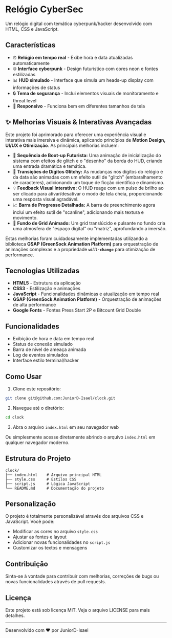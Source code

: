 # Relógio CyberSec

Um relógio digital com temática cyberpunk/hacker desenvolvido com HTML, CSS e JavaScript.

## Características

- ⏰ **Relógio em tempo real** - Exibe hora e data atualizadas automaticamente
- 🌐 **Interface cyberpunk** - Design futurístico com cores neon e fontes estilizadas
- 📊 **HUD simulado** - Interface que simula um heads-up display com informações de status
- 🔒 **Tema de segurança** - Inclui elementos visuais de monitoramento e threat level
- 📱 **Responsivo** - Funciona bem em diferentes tamanhos de tela

## ✨ Melhorias Visuais & Interativas Avançadas

Este projeto foi aprimorado para oferecer uma experiência visual e interativa mais imersiva e dinâmica, aplicando princípios de **Motion Design, UI/UX e Otimização**. As principais melhorias incluem:

- 🚀 **Sequência de Boot-up Futurista:** Uma animação de inicialização do sistema com efeitos de glitch e o "desenho" da borda do HUD, criando uma entrada dramática e temática.
- 🔢 **Transições de Dígitos Glitchy:** As mudanças nos dígitos do relógio e da data são animadas com um efeito sutil de "glitch" (embaralhamento de caracteres), adicionando um toque de ficção científica e dinamismo.
- 💡 **Feedback Visual Interativo:** O HUD reage com um pulso de brilho ao ser clicado para ativar/desativar o modo de tela cheia, proporcionando uma resposta visual agradável.
- 📈 **Barra de Progresso Detalhada:** A barra de preenchimento agora inclui um efeito sutil de "scanline", adicionando mais textura e movimento.
- 🌌 **Fundo de Grid Animado:** Um grid translúcido e pulsante no fundo cria uma atmosfera de "espaço digital" ou "matriz", aprofundando a imersão.

Estas melhorias foram cuidadosamente implementadas utilizando a biblioteca **GSAP (GreenSock Animation Platform)** para orquestração de animações complexas e a propriedade **`will-change`** para otimização de performance.

## Tecnologias Utilizadas

- **HTML5** - Estrutura da aplicação
- **CSS3** - Estilização e animações
- **JavaScript** - Funcionalidades dinâmicas e atualização em tempo real
- **GSAP (GreenSock Animation Platform)** - Orquestração de animações de alta performance
- **Google Fonts** - Fontes Press Start 2P e Bitcount Grid Double

## Funcionalidades

- Exibição de hora e data em tempo real
- Status de conexão simulado
- Barra de nível de ameaça animada
- Log de eventos simulados
- Interface estilo terminal/hacker

## Como Usar

1. Clone este repositório:
```bash
git clone git@github.com:JuniorD-Isael/clock.git
```

2. Navegue até o diretório:
```bash
cd clock
```

3. Abra o arquivo `index.html` em seu navegador web

Ou simplesmente acesse diretamente abrindo o arquivo `index.html` em qualquer navegador moderno.

## Estrutura do Projeto

```
clock/
├── index.html    # Arquivo principal HTML
├── style.css     # Estilos CSS
├── script.js     # Lógica JavaScript
└── README.md     # Documentação do projeto
```

## Personalização

O projeto é totalmente personalizável através dos arquivos CSS e JavaScript. Você pode:

- Modificar as cores no arquivo `style.css`
- Ajustar as fontes e layout
- Adicionar novas funcionalidades no `script.js`
- Customizar os textos e mensagens

## Contribuição

Sinta-se à vontade para contribuir com melhorias, correções de bugs ou novas funcionalidades através de pull requests.

## Licença

Este projeto está sob licença MIT. Veja o arquivo LICENSE para mais detalhes.

---

Desenvolvido com ❤️ por JuniorD-Isael
